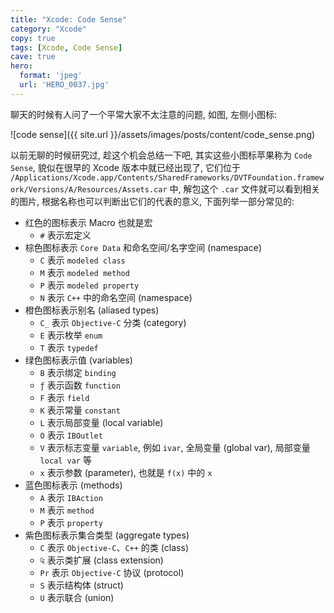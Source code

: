 ```yaml
---
title: "Xcode: Code Sense"
category: "Xcode"
copy: true
tags: [Xcode, Code Sense]
cave: true
hero:
  format: 'jpeg'
  url: 'HERO_0037.jpg'
---
```

聊天的时候有人问了一个平常大家不太注意的问题, 如图, 左侧小图标:

![code sense]({{ site.url }}/assets/images/posts/content/code_sense.png)

以前无聊的时候研究过, 趁这个机会总结一下吧, 其实这些小图标苹果称为 `Code Sense`, 貌似在很早的 Xcode 版本中就已经出现了, 它们位于 `/Applications/Xcode.app/Contents/SharedFrameworks/DVTFoundation.framework/Versions/A/Resources/Assets.car` 中, 解包这个 `.car` 文件就可以看到相关的图片, 根据名称也可以判断出它们的代表的意义, 下面列举一部分常见的:

* 红色的图标表示 Macro 也就是宏
  * `#` 表示宏定义
* 棕色图标表示 `Core Data` 和命名空间/名字空间 (namespace)
  * `C` 表示 `modeled class`
  * `M` 表示 `modeled method`
  * `P` 表示 `modeled property`
  * `N` 表示 `C++` 中的命名空间 (namespace)
* 橙色图标表示别名 (aliased types)
  * `C̲` 表示 `Objective-C` 分类 (category)
  * `E` 表示枚举 `enum`
  * `T` 表示 `typedef`
* 绿色图标表示值 (variables)
  * `B` 表示绑定 `binding`
  * `ƒ` 表示函数 `function`
  * `F` 表示 `field`
  * `K` 表示常量 `constant`
  * `L` 表示局部变量 (local variable)
  * `O` 表示 `IBOutlet`
  * `V` 表示标志变量 `variable`, 例如 `ivar`, 全局变量 (global var), 局部变量 `local var` 等
  * `x` 表示参数 (parameter), 也就是 `f(x)` 中的 `x`
* 蓝色图标表示 (methods)
  * `A` 表示 `IBAction`
  * `M` 表示 `method`
  * `P` 表示 `property`
* 紫色图标表示集合类型 (aggregate types)
  * `C` 表示 `Objective-C`、`C++` 的类 (class)
  * `₠` 表示类扩展 (class extension)
  * `Pr` 表示 `Objective-C` 协议 (protocol)
  * `S` 表示结构体 (struct)
  * `U` 表示联合 (union)

